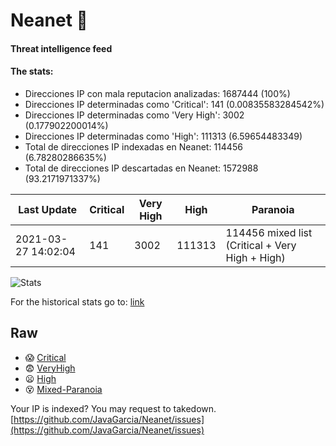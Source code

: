 # Neanet :hocho:
#### Threat intelligence feed
#### The stats:

- Direcciones IP con mala reputacion analizadas: 1687444 (100%)
- Direcciones IP determinadas como 'Critical':  141 (0.00835583284542%)
- Direcciones IP determinadas como 'Very High':  3002 (0.177902200014%)
- Direcciones IP determinadas como 'High':  111313 (6.59654483349)
- Total de direcciones IP indexadas en Neanet:  114456 (6.78280286635%)
- Total de direcciones IP descartadas en Neanet:  1572988 (93.2171971337%)

| Last Update | Critical | Very High | High | Paranoia |
| --- | --- | --- | --- | --- |
| 2021-03-27 14:02:04 | 141 | 3002 | 111313 | 114456 mixed list (Critical + Very High + High)|

![Stats](https://docs.google.com/spreadsheets/d/e/2PACX-1vSnaNMIXVabIpDJjufMlzH7poXnshF3mgd8Is1g9ytUEzVsP5my4Trn8f-xkoLLQ38xpL3HtmUexLo6/pubchart?oid=501124687&format=image)

For the historical stats go to: [link](/stats.csv)
## Raw
- :scream: [Critical](https://raw.githubusercontent.com/JavaGarcia/Neanet/master/blacklists/neanet_critical.txt)
- :fearful: [VeryHigh](https://raw.githubusercontent.com/JavaGarcia/Neanet/master/blacklists/neanet_veryHigh.txtt)
- :frowning: [High](https://raw.githubusercontent.com/JavaGarcia/Neanet/master/blacklists/neanet_high.txt)
- :dizzy_face: [Mixed-Paranoia](https://raw.githubusercontent.com/JavaGarcia/Neanet/master/blacklists/neanet_all.txt)


Your IP is indexed? You may request to takedown. [https://github.com/JavaGarcia/Neanet/issues](https://github.com/JavaGarcia/Neanet/issues)










































































































































































































































































































































































































































































































































































































































































































































































































































































































































































































































































































































































































































































































































































































































































































































































































































































































































































































































































































































































































































































































































































































































































































































































































































































































































































































































































































































































































































































































































































































































































































































































































































































































































































































































































































































































































































































































































































































































































































































































































































































































































































































































































































































































































































































































































































































































































































































































































































































































































































































































































































































































































































































































































































